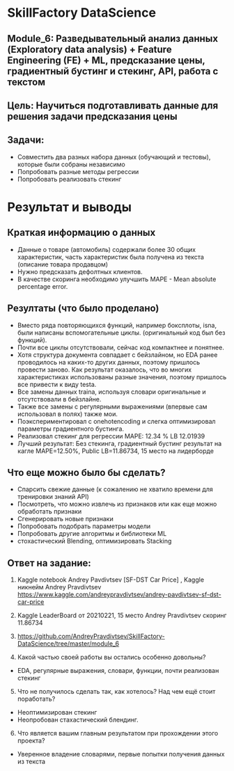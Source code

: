 # SkillFactory DataScience
 
## Module_6: Разведывательный анализ данных (Exploratory data analysis) + Feature Engineering (FE) + ML, предсказание цены, градиентный бустинг и стекинг, API, работа с текстом 

## Цель: Научиться подготавливать данные для решения задачи предсказания цены

## Задачи: 
* Совместить два разных набора данных (обучающий и тестовы), которые были собраны независимо
* Попробовать разные методы регрессии
* Попробовать реализовать стекинг

# Результат и выводы

## Краткая информацию о данных
* Данные о товаре (автомобиль) содержали более 30 общих характеристик, часть характеристик была получена из текста (описание товара продавцом)
* Нужно предсказать дефолтных клиентов.
* В качестве скоринга необходимо улучшить MAPE - Mean absolute percentage error. 

## Резултаты (что было проделано)
* Вместо ряда повторяющихся функций, например боксплоты, isna, были написаны вспомогательные циклы. (оригинальный код был без функций).
* Почти все циклы отсутствовали, сейчас код компактнее и понятнее.
* Хотя структура документа совпадает с бейзлайном, но EDA ранее проводилось на каких-то других данных, поэтому пришлось провести заново. Как результат оказалось, что во многих характеристиках использованы разные значения, поэтому пришлось все привести к виду testa.
* Все замены данных traina, используя словари оригинальные и отсутствовали в бейзлайне.
* Также все замены с регулярными выражениями (впервые сам использовал в полях) также мои.
* Поэкспериментировал с onehotencoding и слегка оптимизировал параметры градиентного бустинга.
* Реализовал стекинг для регрессии MAPE: 12.34 % LB 12.01939
* Лучший результат: Без стекинга, градиентный бустинг результат на кагле MAPE=12.50%, Public LB=11.86734, 15 место на лидерборде

## Что еще можно было бы сделать?
* Спарсить свежие данные (к сожалению не хватило времени для тренировки знаний API)
* Посмотреть, что можно извлечь из признаков или как еще можно обработать признаки
* Сгенерировать новые признаки
* Попробовать подобрать параметры модели
* Попробовать другие алгоритмы и библиотеки ML
* стохастический Blending, оптимизировать Stacking
 
 
## Ответ на задание:

1. Kaggle notebook Andrey Pavdivtsev [SF-DST Car Price] , Kaggle никнейм Andrey Pravdivtsev
https://www.kaggle.com/andreypravdivtsev/andrey-pavdivtsev-sf-dst-car-price

2. Kaggle LeaderBoard от 20210221, 15 место Andrey Pravdivtsev скоринг 11.86734

3. https://github.com/AndreyPravdivtsev/SkillFactory-DataScience/tree/master/module_6

4. Какой частью своей работы вы остались особенно довольны?
- EDA, регулярные выражения, словари, функции, почти реализован стекинг

5. Что не получилось сделать так, как хотелось? Над чем ещё стоит поработать?
- Неоптимизирован стекинг
- Неопробован стахастический блендинг.

6. Что является вашим главным результатом при прохождении этого проекта?
- Уверенное владение словарями, первые попытки получения данных из текста

